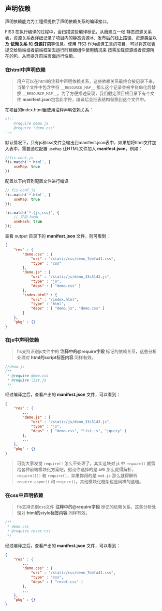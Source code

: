 ## 声明依赖

声明依赖能力为工程师提供了声明依赖关系的编译接口。

FIS3 在执行编译的过程中，会扫描这些编译标记，从而建立一张 静态资源关系表，资源关系表详细记录了项目内的静态资源id、发布后的线上路径、资源类型以及 **依赖关系** 和 **资源打包**等信息。使用 FIS3 作为编译工具的项目，可以将这张表提交给后端或者前端框架去运行时根据组件使用情况来 按需加载资源或者资源所在的包，从而提升前端页面运行性能。

### 在html中声明依赖

> 用户可以在html的注释中声明依赖关系，这些依赖关系最终会被记录下来，当某个文件中包含字符 `__RESOURCE_MAP__` 那么这个记录会被字符串化后替换 `__RESOURCE_MAP__`。为了方便描述呈现，我们假定项目根目录下有个文件 **manifest.json**包含此字符，编译后会把表结构替换到这个文件中。

在项目的index.html里使用注释声明依赖关系：

```html
<!--
    @require demo.js
    @require "demo.css"
-->
```

默认情况下，只有js和css文件会输出到manifest.json表中，如果想将html文件加入表中，需要通过配置 ```useMap``` 让HTML文件加入 **manifest.json**，例如：

```javascript
//fis-conf.js
fis.match('*.html', {
    useMap: true
})
```

配置以下内容到配置文件进行编译

```js
// fis-conf.js
fis.match('*.html', {
    useMap: true
});

fis.match('*.{js,css}', {
    // 开启 hash
    useHash: true
});
```

查看 output 目录下的 **manifest.json** 文件，则可看到：

```json
{
    "res" : {
        "demo.css" : {
            "uri" : "/static/css/demo_7defa41.css",
            "type" : "css"
        },
        "demo.js" : {
            "uri" : "/static/js/demo_33c5143.js",
            "type" : "js",
            "deps" : [ "demo.css" ]
        },
        "index.html" : {
            "uri" : "/index.html",
            "type" : "html",
            "deps" : [ "demo.js", "demo.css" ]
        }
    },
    "pkg" : {}
}
```

### 在js中声明依赖

> fis支持识别js文件中的 **注释中的@require字段** 标记的依赖关系，这些分析处理对 **html的script标签内容** 同样有效。

```javascript
//demo.js
/**
 * @require demo.css
 * @require list.js
 */
```

经过编译之后，查看产出的 **manifest.json** 文件，可以看到：

```json
{
    "res" : {
        ...
        "demo.js" : {
            "uri" : "/static/js/demo_33c5143.js",
            "type" : "js",
            "deps" : [ "demo.css", "list.js", "jquery" ]
        },
        ...
    },
    "pkg" : {}
}
```

> 可能大家发觉 `require()` 怎么不处理了，其实这块对 js 中 `require()` 就留给各种前端模块化方案吧，假设你选择的是 `AMD` 那么就得解析，`require([])` 和 `require()`，如果你用的是 `mod.js` 那么就得解析 `require.async()` 和 `require()`，其他模块化框架也是同样的道理。 

### 在css中声明依赖

> fis支持识别css文件 **注释中的@require字段** 标记的依赖关系，这些分析处理对 **html的style标签内容** 同样有效。

```css
/**
 * demo.css
 * @require reset.css
 */
```

经过编译之后，查看产出的 **manifest.json** 文件，可以看到：

```json
{
    "res" : {
        ...
        "demo.css" : {
            "uri" : "/static/css/demo_7defa41.css",
            "type" : "css",
            "deps" : [ "reset.css" ]
        },
        ...
    },
    "pkg" : {}
}
```
